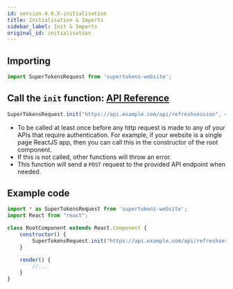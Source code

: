 ```yaml
---
id: version-4.0.X-initialisation
title: Initialisation & Imports
sidebar_label: Init & Imports
original_id: initialisation
---
```


## Importing
```js
import SuperTokensRequest from 'supertokens-website';
```

## Call the ```init``` function: [API Reference](api-reference#initrefreshtokenurl-sessionexpiredstatuscode)
```js
SuperTokensRequest.init("https://api.example.com/api/refreshsession", 440);
```
- To be called at least once before any http request is made to any of your APIs that require authentication. For example, if your website is a single page ReactJS app, then you can call this in the constructor of the root component.
- If this is not called, other functions will throw an error.
- This function will send a ```POST``` request to the provided API endpoint when needed.

<div class="divider"></div>

## Example code
```js
import * as SuperTokensRequest from 'supertokens-website';
import React from "react";

class RootComponent extends React.Component {
    constructor() {
        SuperTokensRequest.init("https://api.example.com/api/refreshsession", 440);
    }

    render() {
        //...
    }
}

```